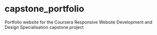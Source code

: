 # capstone_portfolio
Portfolio website for the Coursera Responsive Website Development and Design Specialisation capstone project
